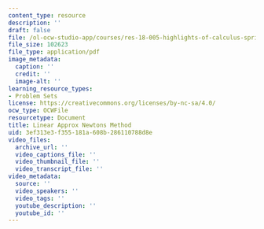 ```yaml
---
content_type: resource
description: ''
draft: false
file: /ol-ocw-studio-app/courses/res-18-005-highlights-of-calculus-spring-2010/3ef313e3f355181a608b286110788d8e_MITRES18_05S10_Linear_Approx_Newtons_Method.pdf
file_size: 102623
file_type: application/pdf
image_metadata:
  caption: ''
  credit: ''
  image-alt: ''
learning_resource_types:
- Problem Sets
license: https://creativecommons.org/licenses/by-nc-sa/4.0/
ocw_type: OCWFile
resourcetype: Document
title: Linear Approx Newtons Method
uid: 3ef313e3-f355-181a-608b-286110788d8e
video_files:
  archive_url: ''
  video_captions_file: ''
  video_thumbnail_file: ''
  video_transcript_file: ''
video_metadata:
  source: ''
  video_speakers: ''
  video_tags: ''
  youtube_description: ''
  youtube_id: ''
---
```

